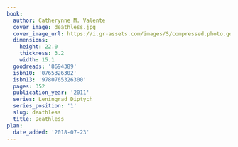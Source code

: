 ```yaml
---
book:
  author: Catherynne M. Valente
  cover_image: deathless.jpg
  cover_image_url: https://i.gr-assets.com/images/S/compressed.photo.goodreads.com/books/1316635864l/8694389._SX98_.jpg
  dimensions:
    height: 22.0
    thickness: 3.2
    width: 15.1
  goodreads: '8694389'
  isbn10: '0765326302'
  isbn13: '9780765326300'
  pages: 352
  publication_year: '2011'
  series: Leningrad Diptych
  series_position: '1'
  slug: deathless
  title: Deathless
plan:
  date_added: '2018-07-23'
---
```

